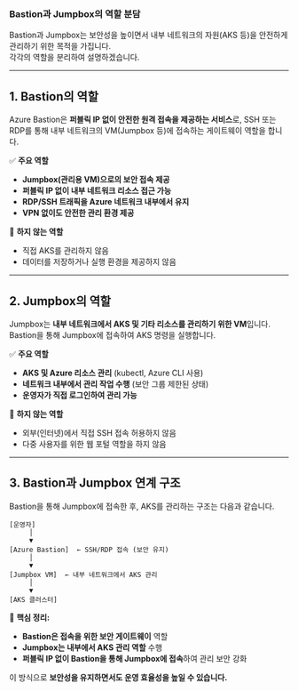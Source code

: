 ### **Bastion과 Jumpbox의 역할 분담**  

Bastion과 Jumpbox는 보안성을 높이면서 내부 네트워크의 자원(AKS 등)을 안전하게 관리하기 위한 목적을 가집니다.  
각각의 역할을 분리하여 설명하겠습니다.  

---

## **1. Bastion의 역할**
Azure Bastion은 **퍼블릭 IP 없이 안전한 원격 접속을 제공하는 서비스**로, SSH 또는 RDP를 통해 내부 네트워크의 VM(Jumpbox 등)에 접속하는 게이트웨이 역할을 합니다.  

✅ **주요 역할**  
- **Jumpbox(관리용 VM)으로의 보안 접속 제공**  
- **퍼블릭 IP 없이 내부 네트워크 리소스 접근 가능**  
- **RDP/SSH 트래픽을 Azure 네트워크 내부에서 유지**  
- **VPN 없이도 안전한 관리 환경 제공**  

🚫 **하지 않는 역할**  
- 직접 AKS를 관리하지 않음  
- 데이터를 저장하거나 실행 환경을 제공하지 않음  

---

## **2. Jumpbox의 역할**
Jumpbox는 **내부 네트워크에서 AKS 및 기타 리소스를 관리하기 위한 VM**입니다.  
Bastion을 통해 Jumpbox에 접속하여 AKS 명령을 실행합니다.  

✅ **주요 역할**  
- **AKS 및 Azure 리소스 관리** (kubectl, Azure CLI 사용)  
- **네트워크 내부에서 관리 작업 수행** (보안 그룹 제한된 상태)  
- **운영자가 직접 로그인하여 관리 가능**  

🚫 **하지 않는 역할**  
- 외부(인터넷)에서 직접 SSH 접속 허용하지 않음  
- 다중 사용자를 위한 웹 포털 역할을 하지 않음  

---

## **3. Bastion과 Jumpbox 연계 구조**
Bastion을 통해 Jumpbox에 접속한 후, AKS를 관리하는 구조는 다음과 같습니다.  

```
[운영자]
     │  
     ▼  
[Azure Bastion]  ← SSH/RDP 접속 (보안 유지)
     │  
     ▼  
[Jumpbox VM]  ← 내부 네트워크에서 AKS 관리
     │  
     ▼  
[AKS 클러스터]
```

📌 **핵심 정리:**  
- **Bastion은 접속을 위한 보안 게이트웨이** 역할  
- **Jumpbox는 내부에서 AKS 관리 역할** 수행  
- **퍼블릭 IP 없이 Bastion을 통해 Jumpbox에 접속**하여 관리 보안 강화  

이 방식으로 **보안성을 유지하면서도 운영 효율성을 높일 수 있습니다.**
